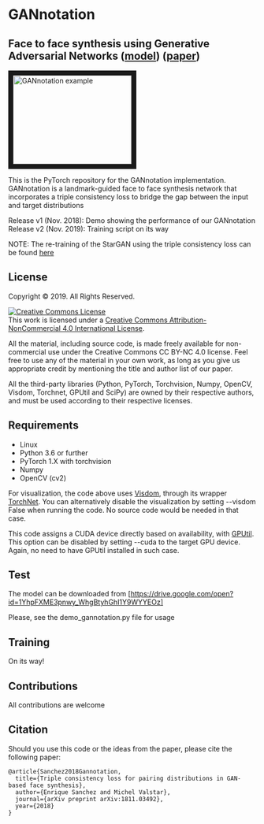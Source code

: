 # GANnotation
## Face to face synthesis using Generative Adversarial Networks ([model](https://drive.google.com/open?id=1YhpFXME3pnwy_WhgBtyhGhI1Y9WYYEOz)) ([paper](https://arxiv.org/pdf/1811.03492.pdf))

<a href="https://www.youtube.com/watch?v=-8r7zexg4yg
" target="_blank"><img src="https://esanchezlozano.github.io/files/test_gannotation.gif" 
alt="GANnotation example" width="240" height="180" border="10" /></a>

This is the PyTorch repository for the GANnotation implementation. GANnotation is a landmark-guided face to face synthesis network that incorporates a triple consistency loss to bridge the gap between the input and target distributions

Release v1 (Nov. 2018): Demo showing the performance of our GANnotation
Release v2 (Nov. 2019): Training script on its way

NOTE: The re-training of the StarGAN using the triple consistency loss can be found [here](https://github.com/ESanchezLozano/stargan)


## License

Copyright © 2019. All Rights Reserved.

<a rel="license" href="http://creativecommons.org/licenses/by-nc/4.0/"><img alt="Creative Commons License" style="border-width:0" src="https://i.creativecommons.org/l/by-nc/4.0/88x31.png" /></a><br />This work is licensed under a <a rel="license" href="http://creativecommons.org/licenses/by-nc/4.0/">Creative Commons Attribution-NonCommercial 4.0 International License</a>.

All the material, including source code, is made freely available for non-commercial use under the Creative Commons CC BY-NC 4.0 license. Feel free to use any of the material in your own work, as long as you give us appropriate credit by mentioning the title and author list of our paper.

All the third-party libraries (Python, PyTorch, Torchvision, Numpy, OpenCV, Visdom, Torchnet, GPUtil and SciPy) are owned by their respective authors, and must be used according to their respective licenses. 

## Requirements
* Linux
* Python 3.6 or further 
* PyTorch 1.X with torchvision
* Numpy
* OpenCV (cv2)

For visualization, the code above uses [Visdom](https://github.com/facebookresearch/visdom), through its wrapper [TorchNet](https://github.com/pytorch/tnt). You can alternatively disable the visualization by setting --visdom False when running the code. No source code would be needed in that case. 

This code assigns a CUDA device directly based on availability, with [GPUtil](https://github.com/anderskm/gputil). This option can be disabled by setting --cuda to the target GPU device. Again, no need to have GPUtil installed in such case.

## Test

The model can be downloaded from [https://drive.google.com/open?id=1YhpFXME3pnwy_WhgBtyhGhI1Y9WYYEOz]

Please, see the demo_gannotation.py file for usage

## Training

On its way!


## Contributions

All contributions are welcome

## Citation

Should you use this code or the ideas from the paper, please cite the following paper:

```
@article{Sanchez2018Gannotation,
  title={Triple consistency loss for pairing distributions in GAN-based face synthesis},
  author={Enrique Sanchez and Michel Valstar},
  journal={arXiv preprint arXiv:1811.03492},
  year={2018}
}
```
